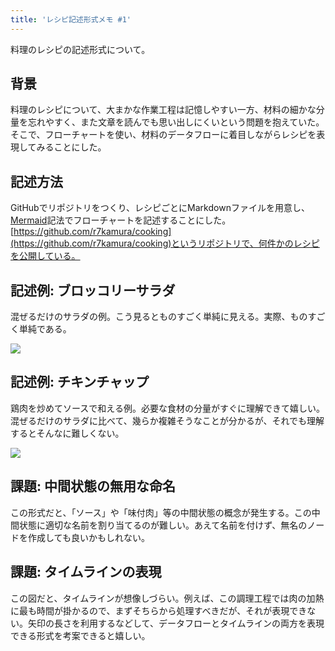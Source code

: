 ```yaml
---
title: 'レシピ記述形式メモ #1'
---
```

料理のレシピの記述形式について。

背景
--

料理のレシピについて、大まかな作業工程は記憶しやすい一方、材料の細かな分量を忘れやすく、また文章を読んでも思い出しにくいという問題を抱えていた。そこで、フローチャートを使い、材料のデータフローに着目しながらレシピを表現してみることにした。

記述方法
----

GitHubでリポジトリをつくり、レシピごとにMarkdownファイルを用意し、[Mermaid](https://mermaid-js.github.io/)記法でフローチャートを記述することにした。[https://github.com/r7kamura/cooking](https://github.com/r7kamura/cooking)というリポジトリで、何件かのレシピを公開している。

記述例: ブロッコリーサラダ
--------------

混ぜるだけのサラダの例。こう見るとものすごく単純に見える。実際、ものすごく単純である。

![](https://lh3.googleusercontent.com/docs/ADP-6oFaap_SDk_pjO_jcUQbYqSVtzMdL2k1Wy7gjzQY8mz1o5OMngc8lTxc0V61l2pfVNx1jx2XKekPkmXg4CcjLf2SDVLEjue65NOANv-FRR4hJmS9ztaWestAEiukUNDVRkivKsXvDN_BA1UA6A_Ph_lG-0eKZTWcS4n5vXmpZ8Tvwr2fywy6TBmj9G2mDwRt2T8niw7CqcFC3RA9L1tp7Ae-TQxT7voRxyFWFNFWrYKoDGOcliFiYsl6q4TQsQS9Ju0Lm6gcWbbs7raAoRC_JBJObc0XkMUa1Qh9o5zSRDyIJuA7dczSSRw1t23M0FGoCEZ3PyJMp-EcuPuYn9RCJzfSJpdip7c3CFBh6EHT4-LUFUCBystzlgcBuq3gOGKjtnXdrrzr5_vviMiSgazKK9Z9RNKKtaYe_cVQURQXaH_K1rnpMWfyf6NFBmGlMSTb5CW5kI896RtcqZRs5nQYb48HiLbTS4sO6aG7iICZ8_4-FKDLRGW3uvknuy_gl2wg0XBd2ZlGzPMICv5BrMPJ0u5glbFVa5_AZZy5heFZR1UvSXIBDDiuq9GQVLE64GsuKSPlA1wMbhmkfPAyBBT6Z2geEU4oR0oYo5AYBTtlEB_-URW4-5F4qfNluvnzfdeMwOXeL909TvMdHZcyvHA7rDp7J2G7tf0Adp5rkkvTzCYLUCdIRNrpUmgJbf9xsf-dI2tzeWl6Lf4WP86uOe5uqNifAYoWV0CmcX4u3TsDTTsx4mrc92W_e_kLLyNZX7_Vj0oBbnItbIaNylonWv3iDalagO5TZoACgVaWxet007SOtMOrHGTvVVQKPqg2TefptWmpl-1taFQnJziD2AdSYBEx9gQR5D1SMUIDqzcM_yxk71EAJZa257UCUmMHZkEQ1zhh2jvFqvrQZQCeWc22mE3IpdtQiOR9X70yDUK-92tMtrjB3A8ckp5fLuyh9Q7AY0mkS1H7nw221rLXW8JGxzUWcyRwLh-z631G_GIAgzSoYOurHIu0u4jbyI6Vsb6DRz_9nZvDJ8X7pEetx3Ec8cH0RF0_fHqFepNoli7JwBdSackVshc6qe3-RrVbgcOxQcyDwfZgj69kIs2OamwP0-W7S941Mi7LICsAm7SX3_xovp2ENemMjjPezWxaCPpeOd6lZFJOCUFTPUwwDHapjgSkJWl8Y_ziK0OJRr7mYiG558vAMgO0frqpxScT8JBmRE_bdWZwdMCeFh68GA7BmCZlcvBYDxeMTsAD9JHnvMhDBskK)

記述例: チキンチャップ
------------

鶏肉を炒めてソースで和える例。必要な食材の分量がすぐに理解できて嬉しい。混ぜるだけのサラダに比べて、幾らか複雑そうなことが分かるが、それでも理解するとそんなに難しくない。

![](https://lh3.googleusercontent.com/docs/ADP-6oHvqZnUbe4fdAOTt9hB1uRzM1CPyjOx69QQytABc3y6oIt2-GltqfdNk1HIIF5u7LY2qNdFBtIgylccK9aYpAr6eRZELoUSEAI2p580Qx0AH6kTjOS5atj9eRN5AkYm-wQUzNQvM_ncW_GV0cxM97q3yUAl0ld_l871wmLneryYYdpX8ZBJ-mx044NlVoNF7Lm6AXSuDSUT0sH90xstzqCTEKIh05SA-wHYuvzJ6EmgyNrV5lHNUD05NwOEHARoiYU_Pasyj80niL3OLZcTOm3Gc4QvPSNZw5LukJRdgHdJJaUdrWitGmnjmatJKoCh8YTOPkHaZwiDDt9ZEP4hscG9cyguTWRIWuoUPtyfTwp70fXXNTGM253IPIPoNSeShb4Zy6cS8YdVUxAA7OeBXagyKtzT2BdueGuB8EDL2Xbjw1iKQBjo19MLXxVTc0JWZgxv31KiSc1RxYHU78qm2WIMniav9eCHNXDyS_H1lSpw7c00fwKud4oyp82KMhg_O4nwmqc6pxNdeSbc_iX1RzGafK_ViXTaYx6FbHZ050TYxiJj7CydGjmGvRAPpZb5Vu03pUkbRN1ToBAzQWtkiCITlI677FIvYrkKnDIW8v7Fe_BSt55mQUd9lMH-e29Qi_h7tFUwsaZn2ZA9DyH52R9kxtBfAVFxgIsR5e3_CWzqka7TUXW2yAt06d4kQZD-MuOtc53wjZIr0JexBszRpWh7yjPCXLKJ47-KuEvge4CLpE9hZJeJyl0FAelgb7wHLf_7swK7szM-iUaUrTdGdl8UOFa16ilud7GXA7xKjyXOACY0nwmC0t4cE7FolUvtDPHw7gpYcDIsczQbT2BWjMWPIgKDd-ziouTCEr3teusamijRtKMBBEvh5Tclok7VBR2y9Xh0Mr9htIE1kdn1nVWfARdjK4k8i15HBIHZ3N17V_HrG-Qw-IaACvqfCH7U9oDvEbZceGcej3zBKbvMCtWzIo9a8BXUs3kIzUUsx0jd0kaYctZ0fqrZLeUrcox_ZVc2NLLvjCxo8On-GkPnvwor6yFUvX8eCzj9P_WSekBFu6YUCCET8D8qsDQabca13O7zRSEX_iGhurLlQWZlvPJFcIQeD7VpeOTLzJMtilSc0vbLbzeiwolpXFObxQo8XYHDhNNwqIh8OKMbsF-LSzy-GTOZbUQWCp13zLrmZu7_m4yVU3vr232X4Sli7Xbx3wQ_rxeRLL5gnvHu4_AYoSN-R3BQlshTFbOtpteeEpXksJD3)

課題: 中間状態の無用な命名
--------------

この形式だと、「ソース」や「味付肉」等の中間状態の概念が発生する。この中間状態に適切な名前を割り当てるのが難しい。あえて名前を付けず、無名のノードを作成しても良いかもしれない。

課題: タイムラインの表現
-------------

この図だと、タイムラインが想像しづらい。例えば、この調理工程では肉の加熱に最も時間が掛かるので、まずそちらから処理すべきだが、それが表現できない。矢印の長さを利用するなどして、データフローとタイムラインの両方を表現できる形式を考案できると嬉しい。
